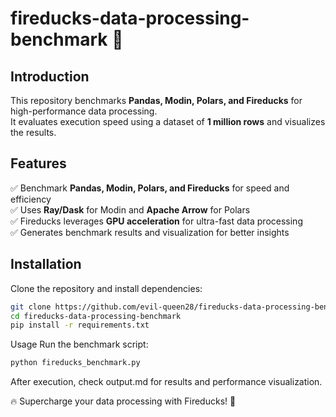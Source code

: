 # fireducks-data-processing-benchmark 🚀
  

## Introduction  
This repository benchmarks **Pandas, Modin, Polars, and Fireducks** for high-performance data processing.  
It evaluates execution speed using a dataset of **1 million rows** and visualizes the results.  

## Features  
✅ Benchmark **Pandas, Modin, Polars, and Fireducks** for speed and efficiency  
✅ Uses **Ray/Dask** for Modin and **Apache Arrow** for Polars  
✅ Fireducks leverages **GPU acceleration** for ultra-fast data processing  
✅ Generates benchmark results and visualization for better insights  

## Installation  
Clone the repository and install dependencies:  
```bash
git clone https://github.com/evil-queen28/fireducks-data-processing-benchmark.git
cd fireducks-data-processing-benchmark
pip install -r requirements.txt

```
Usage
Run the benchmark script:
```bash
python fireducks_benchmark.py
```
After execution, check output.md for results and performance visualization.



🔥 Supercharge your data processing with Fireducks! 🚀
